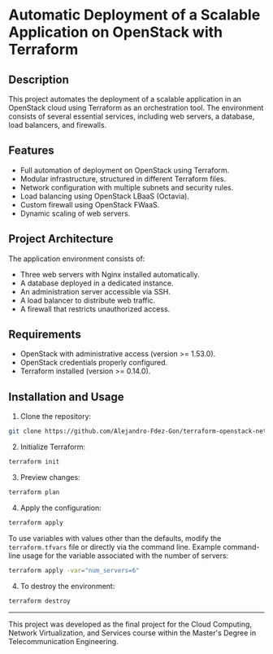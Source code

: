 # Automatic Deployment of a Scalable Application on OpenStack with Terraform

## Description
This project automates the deployment of a scalable application in an OpenStack cloud using Terraform as an orchestration tool. The environment consists of several essential services, including web servers, a database, load balancers, and firewalls.

## Features
- Full automation of deployment on OpenStack using Terraform.
- Modular infrastructure, structured in different Terraform files.
- Network configuration with multiple subnets and security rules.
- Load balancing using OpenStack LBaaS (Octavia).
- Custom firewall using OpenStack FWaaS.
- Dynamic scaling of web servers.

## Project Architecture
The application environment consists of:
- Three web servers with Nginx installed automatically.
- A database deployed in a dedicated instance.
- An administration server accessible via SSH.
- A load balancer to distribute web traffic.
- A firewall that restricts unauthorized access.

## Requirements
- OpenStack with administrative access (version >= 1.53.0).
- OpenStack credentials properly configured.
- Terraform installed (version >= 0.14.0).

## Installation and Usage
1. Clone the repository:

  ```sh
  git clone https://github.com/Alejandro-Fdez-Gon/terraform-openstack-network.git
  ```
   
2. Initialize Terraform:

  ```sh
  terraform init
  ```

3. Preview changes:

  ```sh
  terraform plan
  ```

4. Apply the configuration:
  
  ```sh
  terraform apply
  ```

To use variables with values other than the defaults, modify the `terraform.tfvars` file or directly via the command line. Example command-line usage for the variable associated with the number of servers:

  ```sh
  terraform apply -var="num_servers=6" 
  ```

4. To destroy the environment:
  
  ```sh
  terraform destroy
  ```
---

This project was developed as the final project for the Cloud Computing, Network Virtualization, and Services course within the Master's Degree in Telecommunication Engineering.
